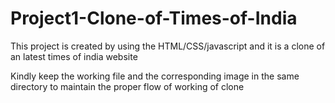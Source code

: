 # Project1-Clone-of-Times-of-India
This project is created by using the HTML/CSS/javascript and it is a clone of an latest times of india website


Kindly keep the working file and the corresponding image in the same directory to maintain the proper flow of working of clone
